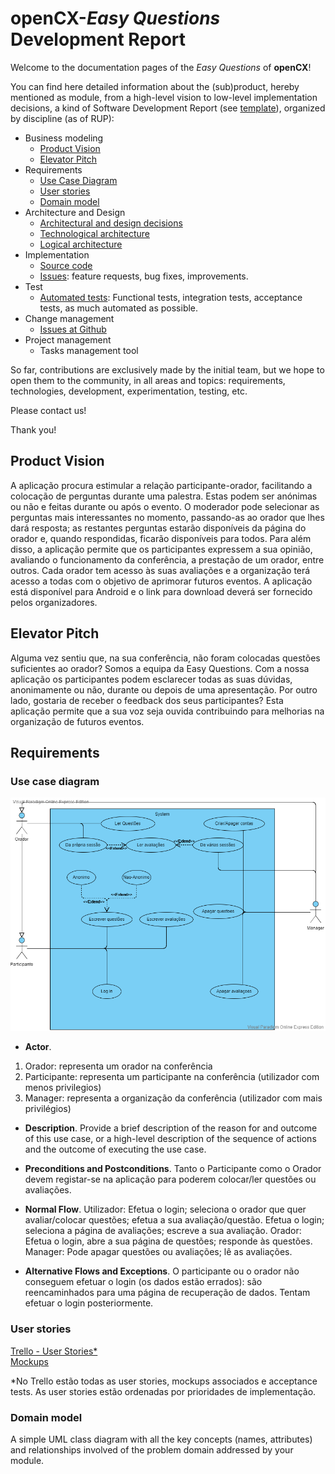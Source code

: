 # openCX-*Easy Questions* Development Report

Welcome to the documentation pages of the *Easy Questions* of **openCX**!

You can find here detailed information about the (sub)product, hereby mentioned as module, from a high-level vision to low-level implementation decisions, a kind of Software Development Report (see [template](https://github.com/softeng-feup/open-cx/blob/master/docs/templates/Development-Report.md)), organized by discipline (as of RUP): 

* Business modeling 
  * [Product Vision](#Product-Vision)
  * [Elevator Pitch](#Elevator-Pitch)
* Requirements
  * [Use Case Diagram](#Use-case-diagram)
  * [User stories](#User-stories)
  * [Domain model](#Domain-model)
* Architecture and Design
  * [Architectural and design decisions]()
  * [Technological architecture]()
  * [Logical architecture]()
* Implementation
  * [Source code]()
  * [Issues](): feature requests, bug fixes, improvements.
* Test
  * [Automated tests](): Functional tests, integration tests, acceptance tests, as much automated as possible.
* Change management
  * [Issues at Github]()
* Project management
  * Tasks management tool 

So far, contributions are exclusively made by the initial team, but we hope to open them to the community, in all areas and topics: requirements, technologies, development, experimentation, testing, etc.

Please contact us! 

Thank you!


## Product Vision
A aplicação procura estimular a relação participante-orador, facilitando a colocação de perguntas durante uma palestra. Estas podem ser anónimas ou não e feitas durante ou após o evento. O moderador pode selecionar as perguntas mais interessantes no momento, passando-as ao orador que lhes dará resposta; as restantes perguntas estarão disponíveis da página do orador e, quando respondidas, ficarão disponíveis para todos.
Para além disso, a aplicação permite que os participantes expressem a sua opinião, avaliando o funcionamento da conferência, a prestação de um orador, entre outros. Cada orador tem acesso às suas avaliações e a organização terá acesso a todas com o objetivo de aprimorar futuros eventos.
A aplicação está disponível para Android e o link para download deverá ser fornecido pelos organizadores.


## Elevator Pitch
Alguma vez sentiu que, na sua conferência, não foram colocadas questões suficientes ao orador? Somos a equipa da Easy Questions. Com a nossa aplicação os participantes podem esclarecer todas as suas dúvidas, anonimamente ou não, durante ou depois de uma apresentação. Por outro lado, gostaria de receber o feedback dos seus participantes? Esta aplicação permite que a sua voz seja ouvida contribuindo para melhorias na organização de futuros eventos. 

## Requirements

### Use case diagram 
![Use case diagram](ESOF.vpd.png)


* **Actor**. 
1) Orador: representa um orador na conferência 
2) Participante: representa um participante na conferência (utilizador com menos privilegios)
3) Manager: representa a organização da conferência (utilizador com mais privilégios)

* **Description**. 
Provide a brief description of the reason for and outcome of this use case, or a high-level description of the sequence of actions and the outcome of executing the use case. 

* **Preconditions and Postconditions**. 
Tanto o Participante como o Orador devem registar-se na aplicação para poderem colocar/ler questões ou avaliações.

* **Normal Flow**. 
Utilizador: Efetua o login; seleciona o orador que quer avaliar/colocar questões; efetua a sua avaliação/questão.
Efetua o login; seleciona a página de avaliações; escreve a sua avaliação.
Orador: Efetua o login, abre a sua página de questões; responde às questões.
Manager: Pode apagar questões ou avaliações; lê as avaliações.

* **Alternative Flows and Exceptions**.
O participante ou o orador não conseguem efetuar o login (os dados estão errados): são reencaminhados para uma página de recuperação de dados. Tentam efetuar o login posteriormente.

### User stories
[Trello - User Stories*](https://trello.com/b/OYwLccwN/easyquestions)
<br>
[Mockups](Mockups/)

*No Trello estão todas as user stories, mockups associados e acceptance tests. As user stories estão ordenadas por prioridades de implementação. 


### Domain model
A simple UML class diagram with all the key concepts (names, attributes) and relationships involved of the problem domain addressed by your module.

